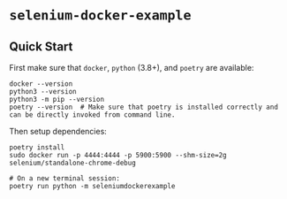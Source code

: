 # `selenium-docker-example`

## Quick Start

First make sure that `docker`, `python` (3.8+), and `poetry` are available:

```
docker --version
python3 --version
python3 -m pip --version
poetry --version  # Make sure that poetry is installed correctly and can be directly invoked from command line.
```

Then setup dependencies:

```
poetry install
sudo docker run -p 4444:4444 -p 5900:5900 --shm-size=2g selenium/standalone-chrome-debug

# On a new terminal session:
poetry run python -m seleniumdockerexample
```
